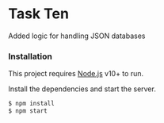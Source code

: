 # Task Ten
Added logic for handling JSON databases

### Installation

This project requires [Node.js](https://nodejs.org/) v10+ to run.

Install the dependencies and start the server.

```sh
$ npm install
$ npm start
```
